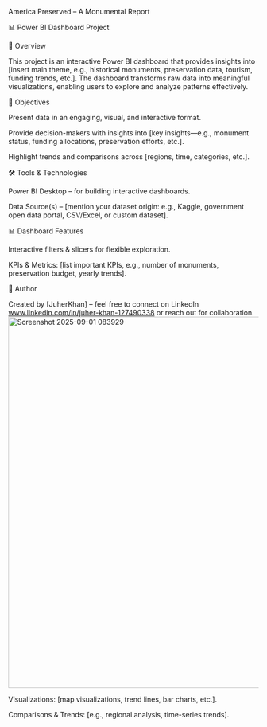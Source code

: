 America Preserved – A Monumental Report

📊 Power BI Dashboard Project

📖 Overview

This project is an interactive Power BI dashboard that provides insights into [insert main theme, e.g., historical monuments, preservation data, tourism, funding trends, etc.]. The dashboard transforms raw data into meaningful visualizations, enabling users to explore and analyze patterns effectively.

🎯 Objectives

Present data in an engaging, visual, and interactive format.

Provide decision-makers with insights into [key insights—e.g., monument status, funding allocations, preservation efforts, etc.].

Highlight trends and comparisons across [regions, time, categories, etc.].

🛠️ Tools & Technologies

Power BI Desktop – for building interactive dashboards.

Data Source(s) – [mention your dataset origin: e.g., Kaggle, government open data portal, CSV/Excel, or custom dataset].

📊 Dashboard Features

Interactive filters & slicers for flexible exploration.

KPIs & Metrics: [list important KPIs, e.g., number of monuments, preservation budget, yearly trends].

📢 Author

Created by [JuherKhan] – feel free to connect on LinkedIn www.linkedin.com/in/juher-khan-127490338 or reach out for collaboration.
<img width="1329" height="746" alt="Screenshot 2025-09-01 083929" src="https://github.com/user-attachments/assets/f5f2b790-e9f8-4432-b949-8b8a4f7c2279" />

Visualizations: [map visualizations, trend lines, bar charts, etc.].

Comparisons & Trends: [e.g., regional analysis, time-series trends].
